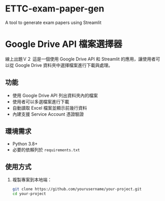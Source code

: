 # ETTC-exam-paper-gen
A tool to generate exam papers using Streamlit
# Google Drive API 檔案選擇器


線上出題Ｖ２
這是一個使用 Google Drive API 和 Streamlit 的應用，讓使用者可以從 Google Drive 資料夾中選擇檔案進行下載與處理。

## 功能
- 使用 Google Drive API 列出資料夾內的檔案
- 使用者可以多選檔案進行下載
- 自動讀取 Excel 檔案並顯示前幾行資料
- 內建支援 Service Account 憑證驗證

## 環境需求
- Python 3.8+
- 必要的依賴列於 `requirements.txt`

## 使用方式
1. 複製專案到本地端：
   ```bash
   git clone https://github.com/yourusername/your-project.git
   cd your-project
